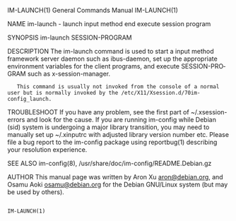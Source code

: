 IM-LAUNCH(1)                                                                             General Commands Manual                                                                             IM-LAUNCH(1)

NAME
       im-launch - launch input method end execute session program

SYNOPSIS
       im-launch SESSION-PROGRAM

DESCRIPTION
       The  im-launch command is used to start a input method framework server daemon such as ibus-daemon, set up the appropriate environment variables for the client programs, and execute SESSION-PRO‐
       GRAM such as x-session-manager.

       This command is usually not invoked from the console of a normal user but is normally invoked by the /etc/X11/Xsession.d/70im-config_launch.

TROUBLESHOOT
       If you have any problem, see the first part of ~/.xsession-errors and look for the cause.  If you are running im-config while Debian (sid) system is undergoing a major  library  transition,  you
       may need to manually set up ~/.xinputrc with adjusted library version number etc.  Please file a bug report to the im-config package using reportbug(1) describing your resolution experience.

SEE ALSO
       im-config(8), /usr/share/doc/im-config/README.Debian.gz

AUTHOR
       This manual page was written by Aron Xu <aron@debian.org>, and Osamu Aoki <osamu@debian.org> for the Debian GNU/Linux system (but may be used by others).

                                                                                                                                                                                             IM-LAUNCH(1)
